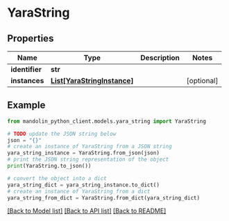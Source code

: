 # YaraString


## Properties

Name | Type | Description | Notes
------------ | ------------- | ------------- | -------------
**identifier** | **str** |  | 
**instances** | [**List[YaraStringInstance]**](YaraStringInstance.md) |  | [optional] 

## Example

```python
from mandolin_python_client.models.yara_string import YaraString

# TODO update the JSON string below
json = "{}"
# create an instance of YaraString from a JSON string
yara_string_instance = YaraString.from_json(json)
# print the JSON string representation of the object
print(YaraString.to_json())

# convert the object into a dict
yara_string_dict = yara_string_instance.to_dict()
# create an instance of YaraString from a dict
yara_string_from_dict = YaraString.from_dict(yara_string_dict)
```
[[Back to Model list]](../README.md#documentation-for-models) [[Back to API list]](../README.md#documentation-for-api-endpoints) [[Back to README]](../README.md)


